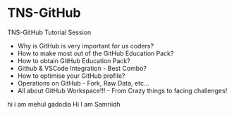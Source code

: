 # TNS-GitHub
TNS-GitHub Tutorial Session
- Why is GitHub is very important for us coders?
- How to make most out of the GitHub Education Pack?
- How to obtain GitHub Education Pack?
- Github & VSCode Integration - Best Combo?
- How to optimise your GitHub profile?
- Operations on GitHub - Fork, Raw Data, etc...
- All about GitHub Workspace!!! - From Crazy things to facing challenges!


hi i am mehul gadodia
Hi I am Samriidh

